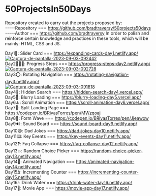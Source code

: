 # 50ProjectsIn50Days
Repository created to carry out the projects proposed by: <br>
-----Repository === https://github.com/bradtraversy/50projects50days <br>
-----Author === https://github.com/bradtraversy
In order to polish and reinforce certain knowledge and practices in these tools, which will be mainly: HTML, CSS and JS.

Day1🌅: Slider Card === https://expanding-cards-day1.netlify.app/ <br>
<a href="https://ibb.co/mCPrNHJ"><img src="https://i.ibb.co/mCPrNHJ/Captura-de-pantalla-2023-09-03-092442.png" alt="Captura-de-pantalla-2023-09-03-092442" border="0"></a> <br />
Day2🚶🏼‍♂️: Progress Steps === https://progress-steps-day2.netlify.app/ <br>
<a href="https://ibb.co/dpRBF9M"><img src="https://i.ibb.co/dpRBF9M/Captura-de-pantalla-2023-09-03-092728.png" alt="Captura-de-pantalla-2023-09-03-092728" border="0"></a> <br />
Day3⭕: Rotating Navigation === https://rotating-navigation-day3.netlify.app/ <br>
<a href="https://ibb.co/wcZrvV2"><img src="https://i.ibb.co/wcZrvV2/Captura-de-pantalla-2023-09-03-091818.png" alt="Captura-de-pantalla-2023-09-03-091818" border="0"></a> <br />
Day4🔎: Hidden Search === https://hidden-search-day4.vercel.app/ <br>
Day5🌅: Blurry Loading === https://blurry-loading-day5.vercel.app/ <br>
Day6⚓: Scroll Animation === https://scroll-animation-day6.vercel.app/ <br>
Day7📄: Split Landing Page === https://codepen.io/BRivasTorres/pen/MWzqoaj <br> 
Day8📝: Form Wave === https://codepen.io/BRivasTorres/pen/Jjeawow <br> 
Day9🔊: Sound Board === https://sound-board-day9.netlify.app/ <br> 
Day10😄: Dad Jokes === https://dad-jokes-day10.netlify.app/ <br> 
Day11⌨️: Key Events === https://key-events-day11.netlify.app/ <br>
Day12❓: Faq Collapse === https://faq-collapse-day12.netlify.app/ <br>
Day13💥: Random Choice Picker ===  https://random-choice-picker-day13.netlify.app/ <br>
Day14🧭: Animated Navigation === https://animated-navigation-day14.netlify.app/ <br>
Day15∆: Incrementing Counter === https://incrementing-counter-day15.netlify.app/ <br>
Day16💧: Drink Water === https://drink-water-day16.netlify.app/ <br>
Day17🎥: Movie App === https://movie-app-day17.netlify.app/ <br>
